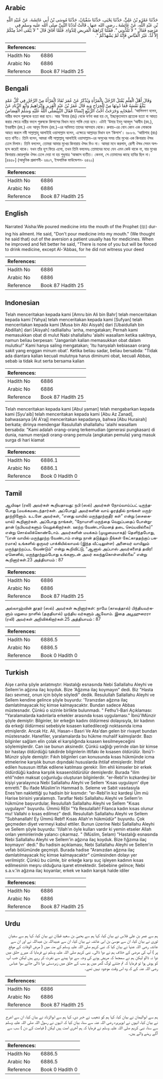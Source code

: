 ## Arabic


<div dir="rtl" lang="ar" style={{fontSize:'larger',backgroundColor:'#f8f9fa',padding:20}}>
حَدَّثَنَا عَمْرُو بْنُ عَلِيٍّ، حَدَّثَنَا يَحْيَى، حَدَّثَنَا سُفْيَانُ، حَدَّثَنَا مُوسَى بْنُ أَبِي عَائِشَةَ، عَنْ عُبَيْدِ اللَّهِ بْنِ عَبْدِ اللَّهِ، عَنْ عَائِشَةَ ـ رضى الله عنها ـ قَالَتْ لَدَدْنَا النَّبِيَّ صلى الله عليه وسلم فِي مَرَضِهِ فَقَالَ ‏"‏ لاَ تَلُدُّونِي ‏"‏‏.‏ فَقُلْنَا كَرَاهِيَةُ الْمَرِيضِ لِلدَّوَاءِ‏.‏ فَلَمَّا أَفَاقَ قَالَ ‏"‏ لاَ يَبْقَى أَحَدٌ مِنْكُمْ إِلاَّ لُدَّ، غَيْرَ الْعَبَّاسِ فَإِنَّهُ لَمْ يَشْهَدْكُمْ ‏"‏‏.‏
</div>
<div style={{backgroundColor:'#f8f9fa',padding:20, marginBottom: 10}}><table> <thead> <tr> <th>References:</th> <th></th> </tr> </thead> <tbody><tr><td>Hadith No</td><td>6886</td></tr><tr><td>Arabic No</td><td>6886</td></tr><tr><td>Reference</td><td>Book 87 Hadith 25</td></tr></tbody></table></div>

## Bengali


<div dir="ltr" lang="bn" style={{fontSize:'larger',backgroundColor:'#f8f9fa',padding:20}}>
وَقَالَ أَهْلُ الْعِلْمِ يُقْتَلُ الرَّجُلُ بِالْمَرْأَةِ وَيُذْكَرُ عَنْ عُمَرَ تُقَادُ الْمَرْأَةُ مِنْ الرَّجُلِ فِي كُلِّ عَمْدٍ يَبْلُغُ نَفْسَهُ فَمَا دُونَهَا مِنْ الْجِرَاحِ وَبِهِ قَالَ عُمَرُ بْنُ عَبْدِ الْعَزِيزِ وَإِبْرَاهِيمُ وَأَبُو الزِّنَادِ عَنْ أَصْحَابِهِ وَجَرَحَتْ أُخْتُ الرُّبَيِّعِ إِنْسَانًا فَقَالَ النَّبِيُّصَلَّى اللَّهُ عَلَيْهِ وَسَلَّمَ الْقِصَاصُ. ‘আলিমগণ বলেন, নারীর বদলে পুরুষকে হত্যা করা হবে। আর ‘উমার (রাঃ) থেকে বর্ণনা করা হয় যে, ইচ্ছাকৃতভাবে প্রত্যেক হত্যা বা আহত করার ক্ষেত্রে নারীর বদলে পুরুষকে কিসাসের বিধান মতে শাস্তি দেয়া হবে। এটাই ‘উমার ইবনু আবদুল ‘আযীয (রহ.), ইবরাহীম (রহ.) এবং আবূয যিনাদ (রহ.)-এর অভিমত তাদের আসহাব থেকে। রুবায়-এর বোন কোন এক লোককে আহত করলে নবী সাল্লাল্লাহু আলাইহি ওয়াসাল্লাম বলেন, এক্ষেত্রে আল্লাহর বিধান হল ‘কিসাস’। ৬৮৮৬. ‘আয়িশাহ (রাঃ) হতে বর্ণিত। তিনি বলেন, আমরা নবী সাল্লাল্লাহু আলাইহি ওয়াসাল্লাম-এর অসুখের সময় তাঁর মুখের এক কিনারায় ঔষধ ঢেলে দিলাম। তিনি বললেন, তোমরা আমার মুখের কিনারায় ঔষধ দিও না। আমরা মনে করলাম, রোগী ঔষধ সেবন অপছন্দ করেই থাকে। যখন তাঁর হুশ ফিরে এলো, তখন তিনি বললেনঃ তোমাদের মধ্যে যেন এমন কেউ থাকে না, যার মুখের কিনারায় জোরপূর্বক ঔষধ ঢেলে দেয়া না হয় শুধুমাত্র ‘আব্বাস ব্যতীত। কেননা, সে তোমাদের কাছে হাযির ছিল না। [৪৪৫৮] (আধুনিক প্রকাশনী- ৬৪০৭, ইসলামিক ফাউন্ডেশন- ৬৪২০)
</div>
<div style={{backgroundColor:'#f8f9fa',padding:20, marginBottom: 10}}><table> <thead> <tr> <th>References:</th> <th></th> </tr> </thead> <tbody><tr><td>Hadith No</td><td>6886</td></tr><tr><td>Arabic No</td><td>6886</td></tr><tr><td>Reference</td><td>Book 87 Hadith 25</td></tr></tbody></table></div>

## English


<div dir="ltr" lang="en" style={{fontSize:'larger',backgroundColor:'#f8f9fa',padding:20}}>
Narrated 'Aisha:We poured medicine into the mouth of the Prophet (ﷺ) during his ailment. He said, "Don't pour medicine into my mouth." (We thought he said that) out of the aversion a patient usually has for medicines. When he improved and felt better he said, "There is none of you but will be forced to drink medicine, except Al-'Abbas, for he did not witness your deed
</div>
<div style={{backgroundColor:'#f8f9fa',padding:20, marginBottom: 10}}><table> <thead> <tr> <th>References:</th> <th></th> </tr> </thead> <tbody><tr><td>Hadith No</td><td>6886</td></tr><tr><td>Arabic No</td><td>6886</td></tr><tr><td>Reference</td><td>Book 87 Hadith 25</td></tr></tbody></table></div>

## Indonesian


<div dir="ltr" lang="id" style={{fontSize:'larger',backgroundColor:'#f8f9fa',padding:20}}>
Telah menceritakan kepada kami [Amru bin Ali bin Bahr] telah menceritakan kepada kami [Yahya] telah menceritakan kepada kami [Sufyan] telah menceritakan kepada kami [Musa bin Abi Aisyah] dari [Ubaidullah bin Abdillah] dari [Aisyah] radliallahu 'anha, mengatakan; Pernah kami memasukkan obat di mulut Nabi shallallahu 'alaihi wasallam ketika sakitnya, namun beliau berpesan: "Janganlah kalian memasukkan obat dalam mulutku!" Kami hanya saling mengatakan; 'Itu hanyalah kebiasaan orang sakit yang enggan minum obat'. Ketika beliau sadar, beliau bersabda: "Tidak ada diantara kalian kecuali mulutnya harus diminumi obat, kecuali Abbas, sebab ia tidak ikut serta bersama kalian
</div>
<div style={{backgroundColor:'#f8f9fa',padding:20, marginBottom: 10}}><table> <thead> <tr> <th>References:</th> <th></th> </tr> </thead> <tbody><tr><td>Hadith No</td><td>6886</td></tr><tr><td>Arabic No</td><td>6886</td></tr><tr><td>Reference</td><td>Book 87 Hadith 25</td></tr></tbody></table></div>


<div dir="ltr" lang="id" style={{fontSize:'larger',backgroundColor:'#f8f9fa',padding:20}}>
Telah menceritakan kepada kami [Abul yaman] telah mengabarkan kepada kami [Syu'aib] telah menceritakan kepada kami [Abu Az Zanad], bahwasanya [Al A'raj] menceritakan kepadanya, bahwa [Abu Hurairah] berkata; dirinya mendengar Rasulullah shallallahu 'alaihi wasallam bersabda: "Kami adalah orang-orang terkemudian (generasi pungkasan) di dunia, namun menjadi orang-orang pemula (angkatan pemula) yang masuk surga di hari kiamat
</div>
<div style={{backgroundColor:'#f8f9fa',padding:20, marginBottom: 10}}><table> <thead> <tr> <th>References:</th> <th></th> </tr> </thead> <tbody><tr><td>Hadith No</td><td>6886.1</td></tr><tr><td>Arabic No</td><td>6886.1</td></tr><tr><td>Reference</td><td>Book 0 Hadith 0</td></tr></tbody></table></div>

## Tamil


<div dir="ltr" lang="ta" style={{fontSize:'larger',backgroundColor:'#f8f9fa',padding:20}}>
ஆயிஷா (ரலி) அவர்கள் கூறியதாவது: நபி (ஸல்) அவர்கள் நோய்வாய்ப்பட் டிருந்தபோது (மயக்கமடைந்தார்கள். அப்போது) அவர்களின் வாய் ஓரத்தில் நாங்கள் மருந்தூற்றினோம். உடனே அவர்கள், “எனது வாயில் மருந்தூற்றாதீர் கள்” என்று (சைகையால்) கூறினார்கள். அப்போது நாங்கள், “நோயாளி மருந்தை வெறுப்பதைப் போன்றுதான் (நபியவர்களும் வெறுக்கிறார்கள். ஊற்ற வேண்டாமெனத் தடை செய்யவில்லை)” என்று சொல்லிக்கொண்டோம். அவர்களின் மயக்கம் (முழுமையாகத்) தெளிந்தபோது, “(என் வாயில் மருந்தூற்ற வேண்டாம் என்று நான் தடுத்தும் நீங்கள் கேட்காததற்குப் பகரமாக) உங்களில் ஒருவர் பாக்கியில்லாமல் (இந்த வீட்டிலுள்ள) அனைவர் வாயிலும் மருந்தூற்றப்பட வேண்டும்” என்று கூறிவிட்டு, “ஆனால் அப்பாஸ் அவர்களைத் தவிர! ஏனெனில், மருந்தூற்றும்போது உங்களுடன் அவர் கலந்துகொள்ளவில்லை” என்று கூறினார்கள்.23 அத்தியாயம் : 87
</div>
<div style={{backgroundColor:'#f8f9fa',padding:20, marginBottom: 10}}><table> <thead> <tr> <th>References:</th> <th></th> </tr> </thead> <tbody><tr><td>Hadith No</td><td>6886</td></tr><tr><td>Arabic No</td><td>6886</td></tr><tr><td>Reference</td><td>Book 87 Hadith 25</td></tr></tbody></table></div>


<div dir="ltr" lang="ta" style={{fontSize:'larger',backgroundColor:'#f8f9fa',padding:20}}>
அல்லாஹ்வின் தூதர் (ஸல்) அவர்கள் கூறினார்கள்: நாமே (காலத்தால்) பிந்தியவர்களும் மறுமை நாளில் (தகுதியால்) முந்திய வர்களும் ஆவோம். இதை அபூஹுரைரா (ரலி) அவர்கள் அறிவிக்கிறார்கள்.25 அத்தியாயம் : 87
</div>
<div style={{backgroundColor:'#f8f9fa',padding:20, marginBottom: 10}}><table> <thead> <tr> <th>References:</th> <th></th> </tr> </thead> <tbody><tr><td>Hadith No</td><td>6886.5</td></tr><tr><td>Arabic No</td><td>6886.5</td></tr><tr><td>Reference</td><td>Book 0 Hadith 0</td></tr></tbody></table></div>

## Turkish


<div dir="ltr" lang="tr" style={{fontSize:'larger',backgroundColor:'#f8f9fa',padding:20}}>
Aişe r.anha şöyle anlatmıştır: Hastalığı esnasında Nebi Sallallahu Aleyhi ve Sellem'in ağzına ilaç koyduk. Bize 'Ağzıma ilaç koymayın" dedi. Biz "Hasta ilacı sevmez, onun için böyle söyledi" dedik. Resulullah Sallallahu Aleyhi ve Sellem kendine gelince şöyle buyurdu: '1\ranızdan ağzına ilaç damlatılmayacak hiç kimse kalmayacaktır. Bundan sadece Abbas müstesnadır. Çünkü o sizinle birlikte bulunmadı. " Fethu'l-Bari Açıklaması: "Yaralamalarda kadınlarla erkekler arasında kısas uygulaması." İbnü'lMünzir şöyle demiştir: Bilginler, bir erkeğin kadını öldürmesi dolayısıyla, bir kadının da erkeği öldürmesi sebebiyle kısasen katledileceği noktasında icma etmişlerdir. Ancak Hz. Ali, Hasan-ı Basri Ve Ata'dan gelen bir rivayet bundan müstesnadır. Hanefiler, yaralamalarda bu hükme muhalif kalmışlardır. Bazı bilginler sağlam elin çolak el karşılığında kısasen kesilmeyeceğini söylemişlerdir. Can ise bunun aksinedir. Çünkü sağlığı yerinde olan bir kimse bir hastayı öldürdüğü takdirde bilginlerin ittifakı ile kısasen öldürülür. İbnü'l-Münzir şöyle demiştir: Fıkıh bilginleri can konusunda kısas hükmünde icma etmelerine karşılık bunun dışındaki hususlarda ihtilaf etmişlerdir. İhtilaf edilen hususun ittifak edilene katılması gerekir. İlim ehli kimseler bir erkek öldürdüğü kadına karşılık kısasenöldürülür demişlerdir. Burada "ilim ehli"nden maksat çoğunluğu oluşturan bilginlerdir. "er-Rebl'in kızkardeşi bir kişiyi yaralayınca Nebi Sallallahu Aleyhi ve Sellem 'Kısas uygulayın' diye emretti." Bu ifade Müslim'in Hammad b. Seleme ve Sabit vasıtasıyla Enes'ten naklettiği şu hadisin bir kısmıdır: "er-Rebl'in kız kardeşi Üm mü Harise birisini yaralamıştı. Taraflar Nebi Sallallahu Aleyhi ve Sellem'in hükmüne başvurdular. Resulullah Sallallahu Aleyhi ve Sellem "Kısas uygulayın" buyurdu. Ümmü REbi "Ya Resulallah! Filanca kadın kısas olunur mu! Vallahi o kısas edilmez" dedi. Resulullah Sallallahu Aleyhi ve Sellem "Subhanallah! Ey Ümmü Rebf! Kısas Allah'ın hükmüdür" buyurdu. Çok geçmeden diyet vermeyi kabul ettiler. Bunun üzerine Nebi Sallallahu Aleyhi ve Sellem şöyle buyurdu: 'I\llah'ın öyle kulları vardır ki yemin etseler Allah onları yeminlerinde yalancı çıkarmaz. " (Müslim, Selam) "Hastalığı esnasında Nebi Sallallahu Aleyhi ve Sellem'in ağzına ilaç koyduk. Bize I\ğzıma ilaç koymayın' dedi." Bu hadisin açıklaması, Nebi Sallallahu Aleyhi ve Sellem'in vefatı bölümünde geçmişti. Burada hadise "Aranızdan ağzına ilaç damlatılmayacak hiç kimse kalmayacaktır" cümlesinden dolayı yer verilmiştir. Çünkü bu cümle, bir erkeğe karşı suç işleyen kadının kısas edilmesinin meşru olduğuna işaret etmektedir. Sebebine gelince; Nebi s.a.v.'in ağzına ilaç koyanlar, erkek ve kadın karışık halde idiler
</div>
<div style={{backgroundColor:'#f8f9fa',padding:20, marginBottom: 10}}><table> <thead> <tr> <th>References:</th> <th></th> </tr> </thead> <tbody><tr><td>Hadith No</td><td>6886</td></tr><tr><td>Arabic No</td><td>6886</td></tr><tr><td>Reference</td><td>Book 87 Hadith 25</td></tr></tbody></table></div>

## Urdu


<div dir="rtl" lang="ur" style={{fontSize:'larger',backgroundColor:'#f8f9fa',padding:20}}>
ہم سے عمر بن علی فلاس نے بیان کیا، کہا ہم سے یحییٰ بن سعید قطان نے بیان کیا، کہا ہم سے سفیان ثوری نے بیان کیا، ان سے موسیٰ بن ابی عائشہ نے بیان کیا، ان سے عبیداللہ بن عبداللہ نے اور ان سے عائشہ رضی اللہ عنہا نے بیان کیا کہ نبی کریم صلی اللہ علیہ وسلم کے منہ میں ( مرض الوفات کے موقع پر ) آپ کی مرضی کے خلاف ہم نے دوا ڈالی۔ نبی کریم صلی اللہ علیہ وسلم نے فرمایا کہ میرے حلق میں دوا نہ ڈالو لیکن ہم نے سمجھا کہ مریض ہونے کی وجہ سے دوا پینے سے نفرت کر رہے ہیں لیکن جب آپ کو ہوش ہوا تو فرمایا کہ تم جتنے لوگ گھر میں ہو سب کے حلق میں زبردستی دوا ڈالی جائے سوا عباس رضی اللہ عنہ کے کہ وہ اس وقت موجود نہیں تھے۔
</div>
<div style={{backgroundColor:'#f8f9fa',padding:20, marginBottom: 10}}><table> <thead> <tr> <th>References:</th> <th></th> </tr> </thead> <tbody><tr><td>Hadith No</td><td>6886</td></tr><tr><td>Arabic No</td><td>6886</td></tr><tr><td>Reference</td><td>Book 87 Hadith 25</td></tr></tbody></table></div>


<div dir="rtl" lang="ur" style={{fontSize:'larger',backgroundColor:'#f8f9fa',padding:20}}>
ہم سے ابوالیمان نے بیان کیا، کہا ہم کو شعیب نے خبر دی، کہا ہم سے ابوالزناد نے بیان کیا، ان سے اعرج نے بیان کیا، انہوں نے ابوہریرہ رضی اللہ عنہ سے سنا، بیان کیا کہ انہوں نے رسول اللہ صلی اللہ علیہ وسلم سے سنا، نبی کریم صلی اللہ علیہ وسلم نے فرمایا کہ ہم آخری امت ہیں لیکن ( قیامت کے دن ) سب سے آگے رہنے والے ہیں۔
</div>
<div style={{backgroundColor:'#f8f9fa',padding:20, marginBottom: 10}}><table> <thead> <tr> <th>References:</th> <th></th> </tr> </thead> <tbody><tr><td>Hadith No</td><td>6886.5</td></tr><tr><td>Arabic No</td><td>6886.5</td></tr><tr><td>Reference</td><td>Book 0 Hadith 0</td></tr></tbody></table></div>